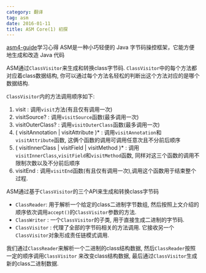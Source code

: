 ```yaml
---
category: 翻译
tag: asm
date: 2016-01-11
title: ASM Core(1) 初探
---
```

[asm4-guide](http://download.forge.objectweb.org/asm/asm4-guide.pdf)学习心得
 ASM是一种小巧轻便的 Java 字节码操控框架，它能方便地生成和改造 Java 代码

ASM通过`ClassVisitor`来生成和转换class字节码. `ClassVisitor`中的每个方法都对应着class数据结构, 你可以通过每个方法名轻松的判断出这个方法对应的是哪个数据结构. 

`ClassVisitor`内的方法调用顺序如下:
1. visit  : 调用`visit`方法(有且仅有调用一次)
2. visitSource?  : 调用`visitSource`函数(最多调用一次)
3. visitOuterClass?  : 调用`visitOuterClass`函数(最多调用一次)
4. ( visitAnnotation | visitAttribute )* : 调用`visitAnnotation`和`visitAttribute`函数, 这俩个函数的调用可调用任意次且不分前后顺序
5. ( visitInnerClass | visitField | visitMethod )* : 调用`visitInnerClass`,`visitField`和`visitMethod`函数, 同样对这三个函数的调用不限制次数以及不分前后顺序
6. visitEnd : 调用`visitEnd`函数(有且仅有调用一次),调用这个函数用于结束整个过程.

ASM通过基于`ClassVisitor`的三个API来生成和转换class字节码
* `ClassReader`: 用于解析一个给定的class二进制字节数组, 然后按照上文介绍的顺序依次调用`accept()`的`ClassVisitor`参数的方法.
* `ClassWriter` : 一个`ClassVisitor`的子类, 用于直接生成二进制的字节码. 
* `ClassVisitor` : 代理了全部的字节码相关的方法调用. 它接收另一个`ClassVisitor`对象形成责任链模式调用.

我们通过`ClassReader`来解析一个二进制的class结构数据, 然后`ClassReader`按照一定的顺序调用`ClassVisitor` 来改变class结构数据, 最后通过`ClassVisitor`生成新的class二进制数据.